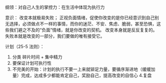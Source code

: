 纲领：对自己人生的掌控力：在生活中体现为执行力

意识：
改变本就极易失败；
正视负面情绪，促使你改变的是你已经意识到自己别无选择，必须做点不一样的事情，而你的迷茫、不安、焦虑、脆弱，甚至恐惧，这些我们避之不及的“负面”情绪，就是你改变的契机。
改变本身就是反反复复的。失败本就是改变的一部分，我们要做的唯有接受它。

计划（25-5 法则）：  
1. 分类 碎片时间 + 集中精力
2. 要保证计划可执行性
3. 不完美的开始：计划的执行不要一上来就铆足力量，要循序渐进地（缓缓加量）完成，达成多少都能肯定自己，奖励自己，提高改变的自信心
4.复盘